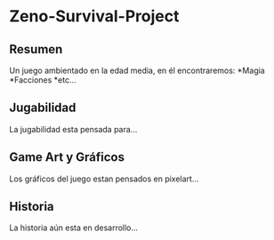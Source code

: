 # Zeno-Survival-Project

## Resumen

Un juego ambientado en la edad media, en él encontraremos:
    *Magia
    *Facciones
    *etc...

## Jugabilidad

La jugabilidad esta pensada para...

## Game Art y Gráficos

Los gráficos del juego estan pensados en pixelart...

## Historia

La historia aún esta en desarrollo...
